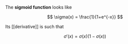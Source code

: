 The **sigmoid function** looks like

$$
\sigma(x) = \frac{1}{1+e^{-x}}
$$

Its [[derivative]] is such that

$$
\sigma'(x) = \sigma(x)\left(1 - \sigma(x)\right)
$$